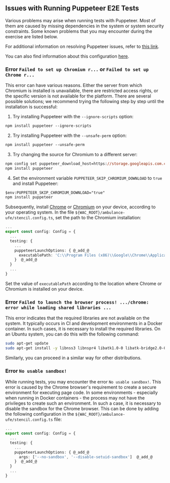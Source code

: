 ## Issues with Running Puppeteer E2E Tests

Various problems may arise when running tests with Puppeteer. Most of them are caused by missing dependencies in the system or system security constraints. Some known problems that you may encounter during the exercise are listed below.

For additional information on resolving Puppeteer issues, refer to [this link](https://pptr.dev/troubleshooting).

You can also find information about this configuration [here](https://stenciljs.com/docs/end-to-end-testing#caveat-about-e2e-tests-automation-on-cdci).

### Error `Failed to set up Chromium r...` or `Failed to set up Chrome r...`

This error can have various reasons. Either the server from which Chromium is installed is unavailable, there are restricted access rights, or the specific version is not available for the platform. There are several possible solutions; we recommend trying the following step by step until the installation is successful:

1. Try installing Puppeteer with the `--ignore-scripts` option:

```ps
npm install puppeteer --ignore-scripts
```

2. Try installing Puppeteer with the `--unsafe-perm` option:

```ps
npm install puppeteer --unsafe-perm
```

3. Try changing the source for Chromium to a different server:

```ps
npm config set puppeteer_download_host=https://storage.googleapis.com.cnpmjs.org
npm install puppeteer
```

4. Set the environment variable `PUPPETEER_SKIP_CHROMIUM_DOWNLOAD` to `true` and install Puppeteer:

```ps
$env:PUPPETEER_SKIP_CHROMIUM_DOWNLOAD="true"
npm install puppeteer
```

Subsequently, install [Chrome](https://www.google.com/chrome/) or [Chromium](https://www.chromium.org/getting-involved/download-chromium/) on your device, according to your operating system. In the file `${WAC_ROOT}/ambulance-ufe/stencil.config.ts`, set the path to the Chromium installation:

```ts
...
export const config: Config = {
  ...
  testing: {
    ...
    puppeteerLaunchOptions: { @_add_@
      executablePath: 'C:\\Program Files (x86)\\Google\\Chrome\\Application\\chrome.exe'  @_add_@
    }  @_add_@
  }
  ...
}
```

Set the value of `executablePath` according to the location where Chrome or Chromium is installed on your device.

### Error `Failed to launch the browser process! .../chrome: error while loading shared libraries ...`

This error indicates that the required libraries are not available on the system. It typically occurs in CI and development environments in a Docker container. In such cases, it is necessary to install the required libraries. On an Ubuntu system, you can do this with the following command:

```bash
sudo apt-get update 
sudo apt-get install -y libnss3 libnspr4 libatk1.0-0 libatk-bridge2.0-0 libcups2 libdrm2 libxkbcommon0 libxcomposite1 libxdamage1 libxfixes3 libxrandr2 libgbm1 libasound2
```

Similarly, you can proceed in a similar way for other distributions.

### Error `No usable sandbox!`

While running tests, you may encounter the error `No usable sandbox!`. This error is caused by the Chrome browser's requirement to create a secure environment for executing page code. In some environments - especially when running in Docker containers - the process may not have the privileges to create such an environment. In such a case, it is necessary to disable the sandbox for the Chrome browser. This can be done by adding the following configuration in the `${WAC_ROOT}/ambulance-ufe/stencil.config.ts` file:

```ts
...
export const config: Config = {
  ...
  testing: {
    ...
    puppeteerLaunchOptions: { @_add_@
      args: ['--no-sandbox', '--disable-setuid-sandbox']  @_add_@
    }  @_add_@
  }
  ...
}
```
